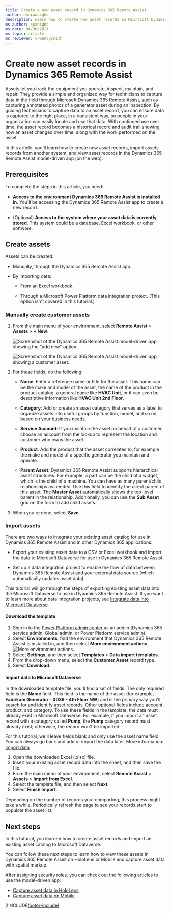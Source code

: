 ```yaml
---
title: Create a new asset record in Dynamics 365 Remote Assist
author: amaraanigbo
description: Learn how to create new asset records in Microsoft Dynamics 365 Remote Assist.
ms.author: soanigbo
ms.date: 04/30/2021
ms.topic: article
ms.reviewer: v-wendysmith
--- 
```


# Create new asset records in Dynamics 365 Remote Assist

Assets let you track the equipment you operate, inspect, maintain, and repair. They provide a simple and organized way for technicians to capture data in the field through Microsoft Dynamics 365 Remote Assist, such as capturing annotated photos of a generator asset during an inspection. By guiding technicians to capture data to an asset record, you can ensure data is captured to the right place, in a consistent way, so people in your organization can easily locate and use that data. With continued use over time, the asset record becomes a historical record and audit trail showing how an asset changed over time, along with the work performed on the asset.

In this article, you'll learn how to create new asset records, import assets records from another system, and view asset records in the Dynamics 365 Remote Assist model-driven app (on the web).

## Prerequisites

To complete the steps in this article, you need:

- **Access to the environment Dynamics 365 Remote Assist is installed in**. You'll be accessing the Dynamics 365 Remote Assist app to create a new record.

- (Optional) **Access to the system where your asset data is currently stored**. This system could be a database, Excel workbook, or other software.

## Create assets

Assets can be created:

- Manually, through the Dynamics 365 Remote Assist app.

- By importing data:

  - From an Excel workbook.

  - Through a Microsoft Power Platform data integration project. (This option isn't covered in this tutorial.)

### Manually create customer assets

1. From the main menu of your environment, select **Remote Assist** > **Assets** > **+ New**.

    ![Screenshot of the Dynamics 365 Remote Assist model-driven app showing the "add new" option.](./media/06.28-asset-list-new.png)

    ![Screenshot of the Dynamics 365 Remote Assist model-driven app, showing a customer asset.](./media/AC_CreateAsset.png "Dynamics 365 Remote Assist app")

2. For these fields, do the following:

    - **Name**: Enter a reference name or title for the asset. This name can be the make and model of the asset, the name of the product in the product catalog, a general name like **HVAC Unit**, or it can even be descriptive information like **HVAC Unit 2nd Floor**.

    - **Category**: Add or create an asset category that serves as a label to organize assets into useful groups by function, model, and so on, based on your business needs.

    - **Service Account**: If you maintain the asset on behalf of a customer, choose an account from the lookup to represent the location and customer who owns the asset.

    - **Product**: Add the product that the asset correlates to, for example the make and model of a specific generator you maintain and operate.

    - **Parent Asset**: Dynamics 365 Remote Assist supports hierarchical asset structures. For example, a part can be the child of a widget, which is the child of a machine. You can have as many parent/child relationships as needed. Use this field to identify the direct parent of this asset. The **Master Asset** automatically shows the top-level parent in the relationship. Additionally, you can use the **Sub Asset** grid on the form to add child assets.

3. When you're done, select **Save**.

### Import assets

There are two ways to integrate your existing asset catalog for use in Dynamics 365 Remote Assist and in other Dynamics 365 applications:

- Export your existing asset data to a CSV or Excel workbook and import the data to Microsoft Dataverse for use in Dynamics 365 Remote Assist.

- Set up a data integration project to enable the flow of data between Dynamics 365 Remote Assist and your external data source (which automatically updates asset data).

This tutorial will go through the steps of exporting existing asset data into the Microsoft Dataverse to use in Dynamics 365 Remote Assist. If you want to learn more about data integration projects, see [Integrate data into Microsoft Dataverse](/power-platform/admin/data-integrator).

#### Download the template

1. Sign in to the [Power Platform admin center](https://admin.powerplatform.com) as an admin (Dynamics 365 service admin, Global admin, or Power Platform service admin).
2. Select **Environments**, find the environment that Dynamics 365 Remote Assist is installed in, and then select **More environment actions** ![More environment actions.](./media/ellipsis.png "More environment actions").
3. Select **Settings**, and then select **Templates** > **Data import templates**.
4. From the drop-down menu, select the **Customer Asset** record type.
5. Select **Download**.

#### Import data to Microsoft Dataverse

In the downloaded template file, you'll find a set of fields. The only required field is the **Name** field. This field is the name of the asset (for example, **Fabrikam Generator - 0039 - 4th Floor NW**) and is the primary way you'll search for and identify asset records. Other optional fields include account, product, and category. To use these fields in the template, the data must already exist in Microsoft Dataverse. For example, if you import an asset record with a category called **Pump**, the **Pump** category record must already exist; otherwise, the record won't be imported.

For this tutorial, we'll leave fields blank and only use the asset name field. You can always go back and add or import the data later. More information: [Import data](/powerapps/developer/common-data-service/import-data)

1. Open the downloaded Excel (.xlsx) file.
2. Insert your existing asset record data into the sheet, and then save the file.
3. From the main menu of your environment, select **Remote Assist** > **Assets** > **Import from Excel**.
4. Select the template file, and then select **Next**.
5. Select **Finish Import**.

Depending on the number of records you're importing, this process might take a while. Periodically refresh the page to see your records start to populate the asset list.

## Next steps

In this tutorial, you learned how to create asset records and import an existing asset catalog to Microsoft Dataverse.

You can follow these next steps to learn how to view these assets in Dynamics 365 Remote Assist on HoloLens or Mobile and capture asset data with spatial markup.

After assigning security roles, you can check out the following articles to use the model-driven app:

- [Capture asset data in HoloLens](./asset-capture-photos.md)
- [Capture asset data on Mobile](./mobile-app/asset-capture-mobile.md)


[!INCLUDE[footer-include](../includes/footer-banner.md)]
